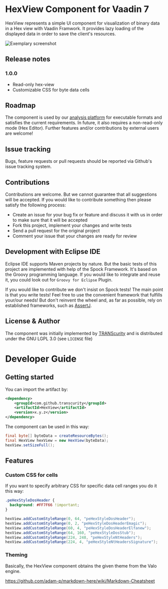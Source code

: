 # HexView Component for Vaadin 7

HexView represents a simple UI component for visualization of binary data in a Hex view with Vaadin Framwork. It provides lazy loading of the displayed data in order to save the client's resources.

![Exemplary screenshot](https://github.com/TRANScurity/HexView/blob/master/HexView/src/main/documentation/images/hexview-example.png)

## Release notes
### 1.0.0

* Read-only hex-view
* Customizable CSS for byte data cells

## Roadmap

The component is used by our [analysis platform](http://platform.transcurity.co/) for executable formats and satisfies the current requirements. In future, it also requires a non-read-only mode (Hex Editor). Further features and/or contributions by external users are welcome!

## Issue tracking

Bugs, feature requests or pull requests should be reported via Github's issue tracking system.

## Contributions

Contributions are welcome. But we cannot guarantee that all suggestions will be accepted. If you would like to contribute something then please satisfy the following process:

* Create an issue for your bug fix or feature and discuss it with us in order to make sure that it will be accepted
* Fork this project, implement your changes and write tests
* Send a pull request for the original project
* Comment your issue that your changes are ready for review

## Development with Eclipse IDE

Eclipse IDE supports Maven projects by nature. But the basic tests of this project are implemented with help of the Spock Framework. It's based on the Groovy programming language. If you would like to integrate and reuse it, you could look out for ``Groovy for Eclipse`` Plugin.

If you would like to contribute we don't insist on Spock tests! The main point is that you write tests! Feel free to use the convenient framework that fulfills your/our needs! But don't reinvent the wheel and, as far as possible, rely on established frameworks, such as [AssertJ](http://joel-costigliola.github.io/assertj/).

## License & Author

The component was initially implemented by [TRANScurity](http://www.transcurity.co/) and is distributed under the GNU LGPL 3.0 (see ``LICENSE`` file)

# Developer Guide
## Getting started

You can import the artifact by:

```xml
<dependency>
    <groupId>com.github.transcurity</groupId>
    <artifactId>HexView</artifactId>
    <version>x.y.z</version>
</dependency>
```

The component can be used in this way:

```java
final byte[] byteData = createResourceBytes();
final HexView hexView = new HexView(byteData);
hexView.setSizeFull();
```

## Features

### Custom CSS for cells

If you want to specify arbitrary CSS for specific data cell ranges you do it this way:

```scss
.peHexStyleDosHeader {
  background: #FF7F66 !important;
}
```

```java
hexView.addCustomStyleRange(0, 64, "peHexStyleDosHeader");
hexView.addCustomStyleRange(0, 2, "peHexStyleDosHeaderEmagic");
hexView.addCustomStyleRange(60, 4, "peHexStyleDosHeaderElfanew");
hexView.addCustomStyleRange(64, 160, "peHexStyleDosStub");
hexView.addCustomStyleRange(224, 248, "peHexStyleNtHeaders");
hexView.addCustomStyleRange(224, 4, "peHexStyleNtHeadersSignature");
```

### Theming

Basically, the HexView component obtains the given theme from the Valo engine.

https://github.com/adam-p/markdown-here/wiki/Markdown-Cheatsheet
